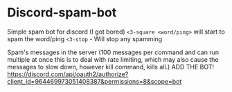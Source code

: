 # Discord-spam-bot
Simple spam bot for discord (I got bored)
`<3-square <word/ping>` will start to spam the word/ping 
`<3-stop` - Will stop any spamming

Spam's messages in the server (100 messages per command and can run multiple at once this is to deal with rate limiting, which may also cause the messages to slow down, however kill command, kills all.)
ADD THE BOT!
https://discord.com/api/oauth2/authorize?client_id=964469973051408387&permissions=8&scope=bot
